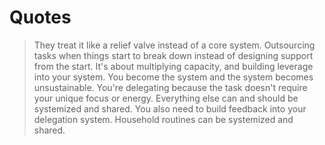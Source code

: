 # Quotes

> They treat it like a relief valve instead of a core system. Outsourcing tasks when things start to break down instead of designing support from the start. It's about multiplying capacity, and building leverage into your system. You become the system and the system becomes unsustainable. You're delegating because the task doesn't require your unique focus or energy. Everything else can and should be systemized and shared. You also need to build feedback into your delegation system. Household routines can be systemized and shared.

